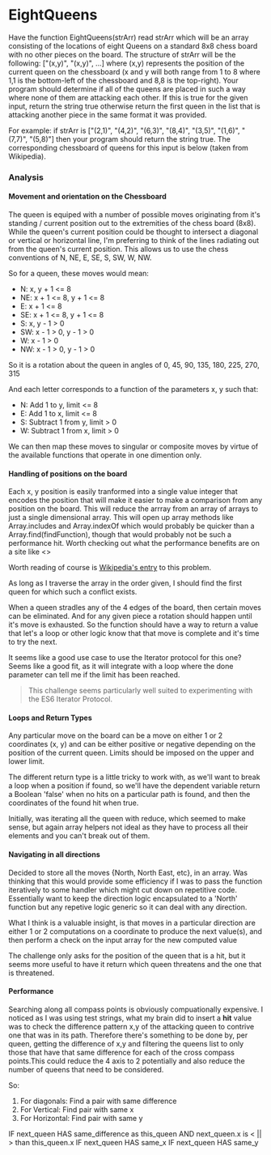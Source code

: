 # EightQueens

Have the function EightQueens(strArr) read strArr which will be an array consisting of the locations of eight Queens on a standard 8x8 chess board with no other pieces on the board. The structure of strArr will be the following: ["(x,y)", "(x,y)", ...] where (x,y) represents the position of the current queen on the chessboard (x and y will both range from 1 to 8 where 1,1 is the bottom-left of the chessboard and 8,8 is the top-right). Your program should determine if all of the queens are placed in such a way where none of them are attacking each other. If this is true for the given input, return the string true otherwise return the first queen in the list that is attacking another piece in the same format it was provided. 

For example: if strArr is ["(2,1)", "(4,2)", "(6,3)", "(8,4)", "(3,5)", "(1,6)", "(7,7)", "(5,8)"] then your program should return the string true. The corresponding chessboard of queens for this input is below (taken from Wikipedia). 

### Analysis

#### Movement and orientation on the Chessboard

The queen is equiped with a number of possible moves originating from it's standing / current position out to the extremities of the chess board (8x8). While the queen's current position could be thought to intersect a diagonal or vertical or horizontal line, I'm preferring to think of the lines radiating out from the queen's current position. This allows us to use the chess conventions of N, NE, E, SE, S, SW, W, NW.

So for a queen, these moves would mean:

* N: x, y + 1 <= 8
* NE: x + 1 <= 8, y + 1 <= 8
* E: x + 1 <= 8
* SE: x + 1 <= 8, y + 1 <= 8
* S: x, y - 1 > 0
* SW: x - 1 > 0, y - 1 > 0
* W: x - 1 > 0
* NW: x - 1 > 0, y - 1 > 0

So it is a rotation about the queen in angles of 0, 45, 90, 135, 180, 225, 270, 315
 
And each letter corresponds to a function of the parameters x, y such that:

* N: Add 1 to y, limit <= 8
* E: Add 1 to x, limit <= 8
* S: Subtract 1 from y, limit > 0
* W: Subtract 1 from x, limit > 0

We can then map these moves to singular or composite moves by virtue of the available functions that operate in one dimention only.

#### Handling of positions on the board

Each x, y position is easily tranformed into a single value integer that encodes the position that will make it easier to make a comparison from any position on the board. This will reduce the arrray from an array of arrays to just a single dimensional array. This will open up array methods like Array.includes and Array.indexOf which would probably be quicker than a Array.find(findFunction), though that would probably not be such a performance hit. Worth checking out what the performance benefits are on a site like <>

Worth reading of course is [Wikipedia's entry](https://en.wikipedia.org/wiki/Eight_queens_puzzle) to this problem.

As long as I traverse the array in the order given, I should find the first queen for which such a conflict exists.

When a queen stradles any of the 4 edges of the board, then certain moves can be eliminated. And for any given piece a rotation should happen until it's move is exhausted. So the function should have a way to return a value that let's a loop or other logic know that that move is complete and it's time to try the next.

It seems like a good use case to use the Iterator protocol for this one? Seems like a good fit, as it will integrate with a loop where the done parameter can tell me if the limit has been reached.

> This challenge seems particularly well suited to experimenting with the ES6 Iterator Protocol.

#### Loops and Return Types

Any particular move on the board can be a move on either 1 or 2 coordinates (x, y) and can be either positive or negative depending on the position of the current queen. Limits should be imposed on the upper and lower limit.

The different return type is a little tricky to work with, as we'll want to break a loop when a position if found, so we'll have the dependent variable return a Boolean 'false' when no hits on a particular path is found, and then the coordinates of the found hit when true.

Initially, was iterating all the queen with reduce, which seemed to make sense, but again array helpers not ideal as they have to process all their elements and you can't break out of them.

#### Navigating in all directions

Decided to store all the moves {North, North East, etc}, in an array. Was thinking that this would provide some efficiency if I was to pass the function iteratively to some handler which might cut down on repetitive code. Essentially want to keep the direction logic encapsulated to a 'North' function but any repetive logic generic so it can deal with any direction.

What I think is a valuable insight, is that moves in a particular direction are either 1 or 2 computations on a coordinate to produce the next value(s), and then perform a check on the input array for the new computed value

The challenge only asks for the position of the queen that is a hit, but it seems more useful to have it return which queen threatens and the one that is threatened.

#### Performance

Searching along all compass points is obviously compuationally expensive. I noticed as I was using test strings, what my brain did to insert a __hit__ value was to check the difference pattern x,y of the attacking queen to contrive one that was in its path. Therefore there's something to be done by, per queen, getting the difference of x,y and filtering the queens list to only those that have that same difference for each of the cross compass points.This could reduce the 4 axis to
2 potentially and also reduce the number of queens that need to be considered.

So:
  1. For diagonals: Find a pair with same difference
  2. For Vertical: Find pair with same x
  2. For Horizontal: Find pair with same y

IF next_queen HAS same_difference as this_queen AND next_queen.x is < || > than this_queen.x
IF next_queen HAS same_x
IF next_queen HAS same_y
